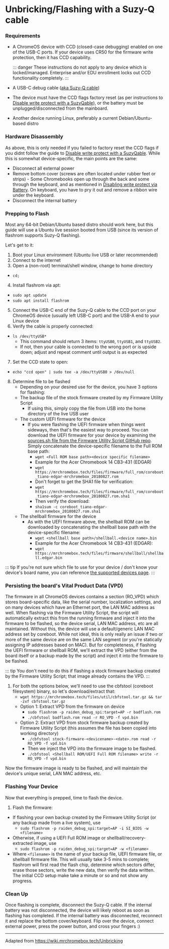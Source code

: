 
# Unbricking/Flashing with a Suzy-Q cable

### Requirements

* A ChromeOS device with CCD (closed-case debugging) enabled on one of the USB-C ports. If your device uses CR50 for the firmware write protection, then it has CCD capability.

  ::: danger
  These instructions do not apply to any device which is locked/managed. Enterprise and/or EDU enrollment locks out CCD functionality completely.
  :::

* A USB-C debug cable ([aka Suzy-Q cable](https://www.sparkfun.com/products/retired/14746))
* The device must have the CCD flags factory reset (as per instructions to [Disable write protect with a SuzyQable](../firmware/suzyq)), or the battery must be unplugged/disconnected from the mainboard.
* Another device running Linux, preferably a current Debian/Ubuntu-based distro

### Hardware Disassembly

As above, this is only needed if you failed to factory reset the CCD flags if you didnt follow the guide to [Disable write protect with a SuzyQable](../firmware/suzyq). While this is somewhat device-specific, the main points are the same:

* Disconnect all external power
* Remove bottom cover (screws are often located under rubber feet or strips)
        - Some Chromebooks open up through the back and some through the keyboard, and as mentioned in [Disabling write protect via Battery](../firmware/battery.html). On keyboard, you have to pry it out and remove a ribbon wire under the keyboard.
* Disconnect the internal battery

### Prepping to Flash

Most any 64-bit Debian/Ubuntu based distro should work here, but this guide will use a Ubuntu live session booted from USB (since its version of flashrom supports Suzy-Q flashing).

Let's get to it:
1. Boot your Linux environment (Ubuntu live USB or later recommended)
2. Connect to the internet
3. Open a (non-root) terminal/shell window, change to home directory
  * `cd;`
4. Install flashrom via apt:
  * `sudo apt update`
  * `sudo apt install flashrom`
5. Connect the USB-C end of the Suzy-Q cable to the CCD port on your ChromeOS device (usually left USB-C port) and the USB-A end to your Linux device
6. Verify the cable is properly connected:
  * `ls /dev/ttyUSB*`
    * This command should return 3 items: `ttyUSB0`, `ttyUSB1`, and `ttyUSB2`.
    * If not, then your cable is connected to the wrong port or is upside down; adjust and repeat comment until output is as expected
7. Set the CCD state to open:
  * `echo "ccd open" | sudo tee -a /dev/ttyUSB0 > /dev/null`
 8. Determine file to be flashed
    * Depending on your desired use for the device, you have 3 options for flashing:
    * The backup file of the stock firmware created by my Firmware Utility Script
        * If using this, simply copy the file from USB into the home directory of the live USB user
    * The custom UEFI firmware for the device
        * If you were flashing the UEFI firmware when things went sideways, then that's the easiest way to proceed. You can download the UEFI firmware for your device by examining the [sources.sh file from the Firmware Utility Script GitHub repo](https://github.com/MrChromebox/scripts/blob/master/sources.sh). Simply concatenate the device-specific filename to the Full ROM base path:
            *  `wget <Full ROM base path><device specific filename>`
            * Example for the Acer Chromebook 14 CB3-431 (EDGAR)
            * `wget https://mrchromebox.tech/files/firmware/full_rom/coreboot_tiano-edgar-mrchromebox_20180827.rom`
            * Don't forget to get the SHA1 file for verification:
            * `wget https://mrchromebox.tech/files/firmware/full_rom/coreboot_tiano-edgar-mrchromebox_20180827.rom.sha1`
            * Then verify the download:
            * `sha1sum -c coreboot_tiano-edgar-mrchromebox_20180827.rom.sha1`
    * The shellball firmware for the device
        * As with the UEFI firmware above, the shellball ROM can be downloaded by concatenating the shellball base path with the device-specific filename:
            * `wget <shellball base path>/shellball.<device name>.bin`
            * Example for the Acer Chromebook 14 CB3-431 (EDGAR):
            * `wget https://mrchromebox.tech/files/firmware/shellball/shellball.edgar.bin`

::: tip
If you're not sure which file to use for your device / don't know your device's board name, you can reference [the supported devices page](supported-device.html).
:::

### Persisting the board's Vital Product Data (VPD)

The firmware in all ChromeOS devices contains a section (RO_VPD) which stores board-specific data, like the serial number, localization settings, and on many devices which have an Ethernet port, the LAN MAC address as well. When flashing via the Firmware Utility Script, the script will automatically extract this from the running firmware and inject it into the firmware to be flashed, so the device serial, LAN MAC address, etc are all maintained. Without this, the device will use a default/generic LAN MAC address set by coreboot. While not ideal, this is only really an issue if two or more of the same device are on the same LAN segment (or you're statically assigning IP addresses based on MAC). But for completeness, if flashing the UEFI firmware or shellball ROM, we'll extract the VPD (either from the board itself or a backup made by the script) and inject it into the firmware to be flashed.

::: tip
You don't need to do this if flashing a stock firmware backup created by the Firmware Utility Script; that image already contains the VPD.
:::

1. For both the options below, we'll need to use the cbfstool (coreboot filesystem) binary, so let's download/extract that:
    * `wget https://mrchromebox.tech/files/util/cbfstool.tar.gz && tar -zxf cbfstool.tar.gz`
    * Option 1: Extract VPD from the firmware on device
        * `sudo flashrom -p raiden_debug_spi:target=AP -r badflash.rom`
        * `./cbfstool badflash.rom read -r RO_VPD -f vpd.bin`
    * Option 2: Extract VPD from stock firmware backup created by Firmware Utility Script (this assumes the file has been copied into working directory)
        * `./cbfstool stock-firmware-<devicename>-<date>.rom read -r RO_VPD -f vpd.bin`
        * Then we inject the VPD into the firmware image to be flashed.
        * `./cbfstool <Shellball ROM/UEFI Full ROM filename> write -r RO_VPD -f vpd.bin`

Now the firmware image is ready to be flashed, and will maintain the device's unique serial, LAN MAC address, etc.

### Flashing Your Device

Now that everything is prepped, time to flash the device.

1. Flash the firmware:
  * If flashing your own backup created by the Firmware Utility Script (or any backup made from a live system), use
    * `sudo flashrom -p raiden_debug_spi:target=AP -i SI_BIOS -w <filename>`
  * Otherwise, if using a UEFI Full ROM image or shellball/recovery-extracted image, use
    * `sudo flashrom -p raiden_debug_spi:target=AP -w <filename>`
  * Where `<filename>` is the name of your backup file, UEFI firmware file, or shellball firmware file. This will usually take 3-5 mins to complete; flashrom will first read the flash chip, determine which sectors differ, erase those sectors, write the new data, then verify the data written. The initial CCD setup make take a minute or so and not show any progress.

### Clean Up

Once flashing is complete, disconnect the Suzy-Q cable. If the internal battery was not disconnected, the device will likely reboot as soon as flashing has completed. If the internal battery was disconnected, reconnect it and replace the bottom cover/keyboard. Flip over the device, connect external power, press the power button, and cross your fingers :)

---

Adapted from <a href="https://wiki.mrchromebox.tech/Unbricking">https://wiki.mrchromebox.tech/Unbricking</a>
